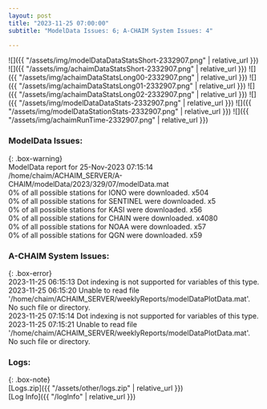 ```yaml
---
layout: post
title: "2023-11-25 07:00:00"
subtitle: "ModelData Issues: 6; A-CHAIM System Issues: 4"

---
```


![]({{ "/assets/img/modelDataDataStatsShort-2332907.png" | relative_url }})
![]({{ "/assets/img/achaimDataStatsShort-2332907.png" | relative_url }})
![]({{ "/assets/img/achaimDataStatsLong00-2332907.png" | relative_url }})
![]({{ "/assets/img/achaimDataStatsLong01-2332907.png" | relative_url }})
![]({{ "/assets/img/achaimDataStatsLong02-2332907.png" | relative_url }})
![]({{ "/assets/img/modelDataDataStats-2332907.png" | relative_url }})
![]({{ "/assets/img/modelDataStationStats-2332907.png" | relative_url }})
![]({{ "/assets/img/achaimRunTime-2332907.png" | relative_url }})


### ModelData Issues:  
  
{: .box-warning}  
 ModelData report for 25-Nov-2023 07:15:14   
 /home/chaim/ACHAIM_SERVER/A-CHAIM/modelData/2023/329/07/modelData.mat   
 0% of all possible stations for IONO were downloaded. x504   
 0% of all possible stations for SENTINEL were downloaded. x5   
 0% of all possible stations for KASI were downloaded. x56   
 0% of all possible stations for CHAIN were downloaded. x4080   
 0% of all possible stations for NOAA were downloaded. x57   
 0% of all possible stations for QGN were downloaded. x59   
  
### A-CHAIM System Issues:  
  
{: .box-error}  
2023-11-25 06:15:13 Dot indexing is not supported for variables of this type.  
2023-11-25 06:15:20 Unable to read file '/home/chaim/ACHAIM_SERVER/weeklyReports/modelDataPlotData.mat'. No such file or directory.  
2023-11-25 07:15:14 Dot indexing is not supported for variables of this type.  
2023-11-25 07:15:21 Unable to read file '/home/chaim/ACHAIM_SERVER/weeklyReports/modelDataPlotData.mat'. No such file or directory.  

### Logs:  
  
{: .box-note}  
[Logs.zip]({{ "/assets/other/logs.zip" | relative_url }})  
[Log Info]({{ "/logInfo" | relative_url }})  
